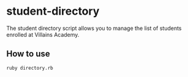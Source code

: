 # student-directory

The student directory script allows you to manage the list of students enrolled at Villains Academy.

## How to use

```shell
ruby directory.rb
```


